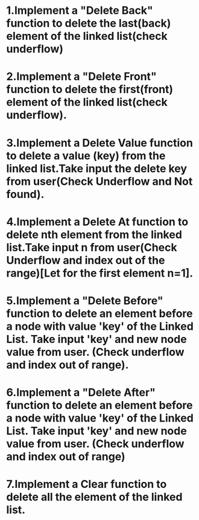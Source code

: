 # 1.Implement a "Delete Back" function to delete the last(back) element of the linked list(check underflow) 
# 2.Implement a "Delete Front" function to delete the first(front) element of the linked list(check underflow). 
# 3.Implement a Delete Value function to delete a value (key) from the linked list.Take input the delete key from user(Check Underflow and Not found).
# 4.Implement a Delete At function to delete nth element from the linked list.Take input n from user(Check Underflow and index out of the range)[Let for the first element n=1].
# 5.Implement a "Delete Before" function to delete an element before a node with value 'key' of the Linked List. Take input 'key' and new node value from user. (Check underflow and index out of range).
# 6.Implement a "Delete After" function to delete an element before a node with value 'key' of the Linked List. Take input 'key' and new node value from user. (Check underflow and index out of range)
# 7.Implement a Clear function to delete all the element of the linked list.

